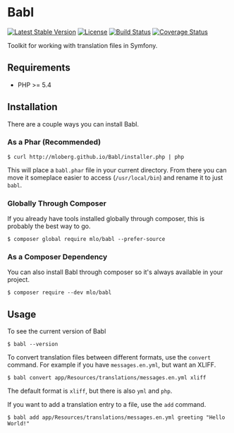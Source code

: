 # Babl

[![Latest Stable Version](https://poser.pugx.org/mlo/babl/v/stable)](https://packagist.org/packages/mlo/babl)
[![License](https://poser.pugx.org/mlo/babl/license)](https://packagist.org/packages/mlo/babl)
[![Build Status](https://travis-ci.org/mloberg/Babl.svg?branch=master)](https://travis-ci.org/mloberg/Babl)
[![Coverage Status](https://coveralls.io/repos/mloberg/Babl/badge.svg?branch=master&service=github)](https://coveralls.io/github/mloberg/Babl?branch=master)

Toolkit for working with translation files in Symfony.

## Requirements

* PHP >= 5.4

## Installation

There are a couple ways you can install Babl.

### As a Phar (Recommended)

    $ curl http://mloberg.github.io/Babl/installer.php | php

This will place a `babl.phar` file in your current directory. From there you can
move it someplace easier to access (`/usr/local/bin`) and rename it to just
`babl`.

### Globally Through Composer

If you already have tools installed globally through composer, this is probably
the best way to go.

    $ composer global require mlo/babl --prefer-source

### As a Composer Dependency

You can also install Babl through composer so it's always available in your
project.

    $ composer require --dev mlo/babl

## Usage

To see the current version of Babl

    $ babl --version

To convert translation files between different formats, use the `convert`
command. For example if you have `messages.en.yml`, but want an XLIFF.

    $ babl convert app/Resources/translations/messages.en.yml xliff

The default format is `xliff`, but there is also `yml` and `php`.

If you want to add a translation entry to a file, use the `add` command.

    $ babl add app/Resources/translations/messages.en.yml greeting "Hello World!"
